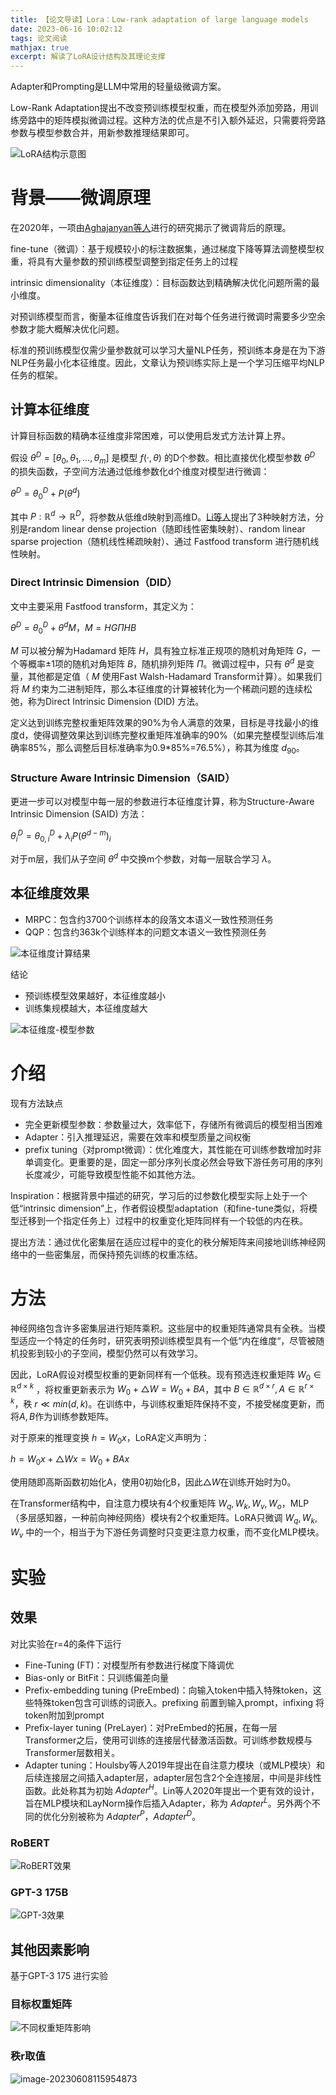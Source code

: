 ```yaml
---
title: 【论文导读】Lora：Low-rank adaptation of large language models
date: 2023-06-16 10:02:12
tags: 论文阅读
mathjax: true
excerpt: 解读了LoRA设计结构及其理论支撑
---
```




Adapter和Prompting是LLM中常用的轻量级微调方案。

Low-Rank Adaptation提出不改变预训练模型权重，而在模型外添加旁路，用训练旁路中的矩阵模拟微调过程。这种方法的优点是不引入额外延迟，只需要将旁路参数与模型参数合并，用新参数推理结果即可。

![LoRA结构示意图](./【论文导读】Lora：Low-rank-adaptation-of-large-language-models/image-20230607120849961.png)

# 背景——微调原理

在2020年，一项由[Aghajanyan等人](https://arxiv.org/abs/2012.13255)进行的研究揭示了微调背后的原理。

fine-tune（微调）：基于规模较小的标注数据集，通过梯度下降等算法调整模型权重，将具有大量参数的预训练模型调整到指定任务上的过程

intrinsic dimensionality（本征维度）：目标函数达到精确解决优化问题所需的最小维度。

对预训练模型而言，衡量本征维度告诉我们在对每个任务进行微调时需要多少空余参数才能大概解决优化问题。

标准的预训练模型仅需少量参数就可以学习大量NLP任务，预训练本身是在为下游NLP任务最小化本征维度。因此，文章认为预训练实际上是一个学习压缩平均NLP任务的框架。



## 计算本征维度

计算目标函数的精确本征维度非常困难，可以使用启发式方法计算上界。

假设 $\theta^D=[\theta_0,\theta_1,...,\theta_m]$ 是模型 $f(·,\theta)$ 的D个参数。相比直接优化模型参数 $\theta^D$ 的损失函数，子空间方法通过低维参数化d个维度对模型进行微调：

$\theta^D=\theta^D_0+P(\theta^d)$

其中 $P:\mathbb{R}^d\rightarrow\mathbb{R}^D$，将参数从低维d映射到高维D。[Li等人](https://arxiv.org/abs/1804.08838)提出了3种映射方法，分别是random linear dense projection（随即线性密集映射）、random linear sparse projection（随机线性稀疏映射）、通过 Fastfood transform 进行随机线性映射。

### Direct Intrinsic Dimension（DID）

文中主要采用 Fastfood transform，其定义为：

$\theta^D=\theta^D_0+\theta^dM，M=HG\Pi HB$

$M$ 可以被分解为Hadamard 矩阵 $H$，具有独立标准正规项的随机对角矩阵 $G$，一个等概率±1项的随机对角矩阵 $B$，随机排列矩阵 $\Pi$。微调过程中，只有 $\theta^d$ 是变量，其他都是定值（ $M$ 使用Fast Walsh-Hadamard Transform计算）。如果我们将 $M$ 约束为二进制矩阵，那么本征维度的计算被转化为一个稀疏问题的连续松弛，称为Direct Intrinsic Dimension (DID) 方法。

定义达到训练完整权重矩阵效果的90%为令人满意的效果，目标是寻找最小的维度d，使得调整效果达到训练完整权重矩阵准确率的90%（如果完整模型训练后准确率85%，那么调整后目标准确率为0.9*85%=76.5%），称其为维度 $d_{90}$。

### Structure Aware Intrinsic Dimension（SAID）

更进一步可以对模型中每一层的参数进行本征维度计算，称为Structure-Aware Intrinsic Dimension (SAID) 方法：

$\theta^D_i=\theta^D_{0,i}+\lambda_i P(\theta^{d-m})_i$

对于m层，我们从子空间 $\theta^d$ 中交换m个参数，对每一层联合学习 $\lambda$。



## 本征维度效果

- MRPC：包含约3700个训练样本的段落文本语义一致性预测任务
- QQP：包含约363k个训练样本的问题文本语义一致性预测任务

![本征维度计算结果](./【论文导读】Lora：Low-rank-adaptation-of-large-language-models/image-20230608112912820.png)

结论

- 预训练模型效果越好，本征维度越小
- 训练集规模越大，本征维度越大

![本征维度-模型参数](./【论文导读】Lora：Low-rank-adaptation-of-large-language-models/image-20230608113439735.png)



# 介绍

现有方法缺点

- 完全更新模型参数：参数量过大，效率低下，存储所有微调后的模型相当困难
- Adapter：引入推理延迟，需要在效率和模型质量之间权衡
- prefix tuning（对prompt微调）：优化难度大，其性能在可训练参数增加时非单调变化。更重要的是，固定一部分序列长度必然会导致下游任务可用的序列长度减少，可能导致模型性能不如其他方法。



Inspiration：根据背景中描述的研究，学习后的过参数化模型实际上处于一个低“intrinsic dimension”上，作者假设模型adaptation（和fine-tune类似，将模型迁移到一个指定任务上）过程中的权重变化矩阵同样有一个较低的内在秩。

提出方法：通过优化密集层在适应过程中的变化的秩分解矩阵来间接地训练神经网络中的一些密集层，而保持预先训练的权重冻结。



# 方法

神经网络包含许多密集层进行矩阵乘积。这些层中的权重矩阵通常具有全秩。当模型适应一个特定的任务时，研究表明预训练模型具有一个低“内在维度“，尽管被随机投影到较小的子空间，模型仍然可以有效学习。

因此，LoRA假设对模型权重的更新同样有一个低秩。现有预选连权重矩阵   $W_0\in\mathbb{R}^{d\times k}$ ，将权重更新表示为 $W_0+\bigtriangleup W=W_0+BA$，其中 $B\in\mathbb{R}^{d\times r},A\in\mathbb{R}^{r\times k}$，秩 $r\ll min(d,k)$。在训练中，与训练权重矩阵保持不变，不接受梯度更新，而将$A,B$作为训练参数矩阵。

对于原来的推理变换 $h=W_0x$，LoRA定义声明为：

 $h=W_0x+\bigtriangleup Wx=W_0+BAx$

使用随即高斯函数初始化A，使用0初始化B，因此$\bigtriangleup W$在训练开始时为0。

在Transformer结构中，自注意力模块有4个权重矩阵 $W_q,W_k,W_v,W_o$，MLP（多层感知器，一种前向神经网络）模块有2个权重矩阵。LoRA只微调 $W_q,W_k,W_v$ 中的一个，相当于为下游任务调整时只变更注意力权重，而不变化MLP模块。



# 实验

## 效果

对比实验在r=4的条件下运行

- Fine-Tuning (FT)：对模型所有参数进行梯度下降调优
- Bias-only or BitFit：只训练偏差向量
- Prefix-embedding tuning (PreEmbed)：向输入token中插入特殊token，这些特殊token包含可训练的词嵌入。prefixing 前置到输入prompt，infixing 将token附加到prompt
- Prefix-layer tuning (PreLayer)：对PreEmbed的拓展，在每一层Transformer之后，使用可训练的连接层代替激活函数。可训练参数规模与Transformer层数相关。
- Adapter tuning：Houlsby等人2019年提出在自注意力模块（或MLP模块）和后续连接层之间插入adapter层，adapter层包含2个全连接层，中间是非线性函数。此处称其为初始 $Adapter^H$。Lin等人2020年提出一个更有效的设计，旨在MLP模块和LayNorm操作后插入Adapter，称为 $Adapter^L$。另外两个不同的优化分别被称为 $Adapter^P$，$Adapter^D$。



### RoBERT

![RoBERT效果](./【论文导读】Lora：Low-rank-adaptation-of-large-language-models/image-20230608115743901.png)



### GPT-3 175B

![GPT-3效果](./【论文导读】Lora：Low-rank-adaptation-of-large-language-models/image-20230608114448484.png)



## 其他因素影响

基于GPT-3 175 进行实验

### 目标权重矩阵

![不同权重矩阵影响](./【论文导读】Lora：Low-rank-adaptation-of-large-language-models/image-20230608120500390.png)



### 秩r取值

![image-20230608115954873](./【论文导读】Lora：Low-rank-adaptation-of-large-language-models/image-20230608115954873.png)
